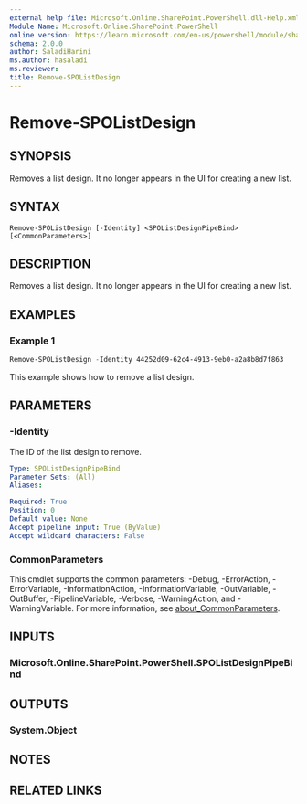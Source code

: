 ```yaml
---
external help file: Microsoft.Online.SharePoint.PowerShell.dll-Help.xml
Module Name: Microsoft.Online.SharePoint.PowerShell
online version: https://learn.microsoft.com/en-us/powershell/module/sharepoint-online/remove-spolistdesign
schema: 2.0.0
author: SaladiHarini
ms.author: hasaladi
ms.reviewer:
title: Remove-SPOListDesign
---
```


# Remove-SPOListDesign

## SYNOPSIS
Removes a list design. It no longer appears in the UI for creating a new list. 

## SYNTAX

```
Remove-SPOListDesign [-Identity] <SPOListDesignPipeBind> [<CommonParameters>]
```

## DESCRIPTION
Removes a list design. It no longer appears in the UI for creating a new list. 

## EXAMPLES

### Example 1

```powershell
Remove-SPOListDesign -Identity 44252d09-62c4-4913-9eb0-a2a8b8d7f863
```
This example shows how to remove a list design. 

## PARAMETERS

### -Identity
The ID of the list design to remove. 

```yaml
Type: SPOListDesignPipeBind
Parameter Sets: (All)
Aliases:

Required: True
Position: 0
Default value: None
Accept pipeline input: True (ByValue)
Accept wildcard characters: False
```

### CommonParameters
This cmdlet supports the common parameters: -Debug, -ErrorAction, -ErrorVariable, -InformationAction, -InformationVariable, -OutVariable, -OutBuffer, -PipelineVariable, -Verbose, -WarningAction, and -WarningVariable. For more information, see [about_CommonParameters](http://go.microsoft.com/fwlink/?LinkID=113216).

## INPUTS

### Microsoft.Online.SharePoint.PowerShell.SPOListDesignPipeBind

## OUTPUTS

### System.Object

## NOTES

## RELATED LINKS

